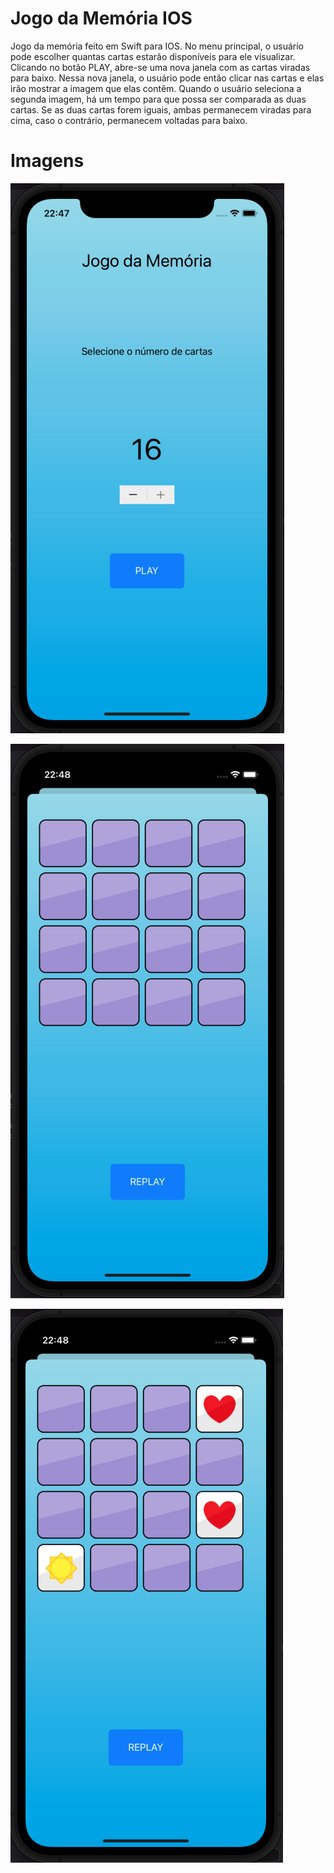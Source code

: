 # Jogo da Memória IOS

Jogo da memória feito em Swift para IOS. No menu principal, o usuário pode escolher quantas cartas estarão disponíveis para ele visualizar. Clicando no botão PLAY, abre-se uma nova janela com as cartas viradas para baixo. Nessa nova janela, o usuário pode então clicar nas cartas e elas irão mostrar a imagem que elas contêm. Quando o usuário seleciona a segunda imagem, há um tempo para que possa ser comparada as duas cartas. Se as duas cartas forem iguais, ambas permanecem viradas para cima, caso o contrário, permanecem voltadas para baixo.

# Imagens

![menu](https://github.com/MatheusFarias03/JogoDaMemoriaIOS/blob/main/JogoDaMemoriaImagens/Screen%20Shot%202022-06-21%20at%2022.47.54.png)

![cartas_para_baixo](https://github.com/MatheusFarias03/JogoDaMemoriaIOS/blob/main/JogoDaMemoriaImagens/Screen%20Shot%202022-06-21%20at%2022.48.02.png)

![jogando](https://github.com/MatheusFarias03/JogoDaMemoriaIOS/blob/main/JogoDaMemoriaImagens/Screen%20Shot%202022-06-21%20at%2022.48.27.png)
